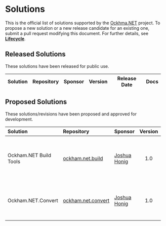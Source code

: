 # Solutions

This is the official list of solutions supported by the [Ockhma.NET](https://github.com/ockham-net/ockham.net) project. To propose a new solution or a new release candidate for an existing one, submit a pull request modifying this document. For further details, see **[Lifecycle](https://github.com/ockham-net/ockham.net/blob/master/governance/Lifecycle.md)**.

## Released Solutions

These solutions have been released for public use.

|Solution|Repository|Sponsor|Version|Release Date|Docs|
|:-------|:---------|:------|:-----:|:----------:|:---|

## Proposed Solutions

These solutions/revisions have been proposed and approved for development.

|Solution|Repository|Sponsor|Version|Description|
|:-------|:---------|:------|:--:|:-----|
|Ockham.NET Build Tools|[ockham.net.build](https://github.com/ockham-net/ockham.net.build)|[Joshua Honig](https://github.com/joshua-honig)|1.0|Shared tools for scaffolding, testing, and building Ockham.NET projects|
|Ockham.NET.Convert|[ockham.net.convert](https://github.com/ockham-net/ockham.net.convert)|[Joshua Honig](https://github.com/joshua-honig)|1.0|Extendable, succinct utility for converting primitive data types|